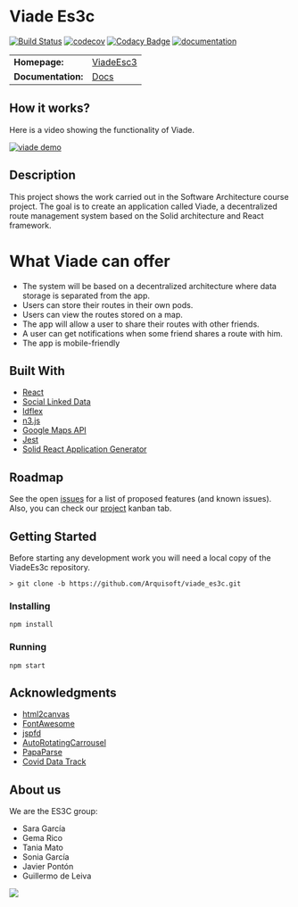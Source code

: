 Viade Es3c
===================================
[![Build Status](https://travis-ci.org/Arquisoft/viade_es3c.svg?branch=master)](https://travis-ci.org/Arquisoft/viade_es3c) [![codecov](https://codecov.io/gh/Arquisoft/viade_es3c/branch/master/graph/badge.svg)](https://codecov.io/gh/Arquisoft/viade_es3c) [![Codacy Badge](https://api.codacy.com/project/badge/Grade/a9b99375e1774fe48458d446e797e113)](https://www.codacy.com/gh/Arquisoft/viade_es3c?utm_source=github.com&amp;utm_medium=referral&amp;utm_content=Arquisoft/viade_es3c&amp;utm_campaign=Badge_Grade)
[![documentation](https://img.shields.io/badge/docs-arc42-9cf.svg)](https://arquisoft.github.io/viade_es3c/docs/)


<table>
  <tr>
    <td><b>Homepage:</b></td>
    <td><a href="https://arquisoft.github.io/viade_es3c/">ViadeEsc3</a></td>
  </tr>
  <tr>
    <td><b>Documentation:</b></td>
    <td><a href="https://arquisoft.github.io/viade_es3c/docs">Docs</a></td>
  </tr>
</table>

## How it works?
Here is a video showing the functionality of Viade.

[![viade demo](http://img.youtube.com/vi/ZxCeJe6TQVY/0.jpg)](http://www.youtube.com/watch?v=ZxCeJe6TQVY "Viade demo")




## Description
This project shows the work carried out in the Software Architecture course project. The goal is to create an application called Viade, a decentralized route management system based on the Solid architecture and React framework.

# What Viade can offer
*   The system will be based on a decentralized architecture where data storage is separated from the app.
*   Users can store their routes in their own pods.
*   Users can view the routes stored on a map.
*   The app will allow a user to share their routes with other friends.
*   A user can get notifications when some friend shares a route with him.
*   The app is mobile-friendly

## Built With

*   [React](https://reactjs.org/docs/getting-started.html) 
*   [Social Linked Data](https://github.com/solid) 
*   [ldflex](https://github.com/LDflex) 
*   [n3.js](https://github.com/rdfjs/N3.js) 
*   [Google Maps API](https://developers.google.com/maps/documentation) 
*   [Jest](https://jestjs.io/) 
*   [Solid React Application Generator](https://github.com/inrupt/generator-solid-react)
## Roadmap
See the open [issues](https://github.com/Arquisoft/viade_es3c/issues) for a list of proposed features (and known issues). Also, you can check our [project](https://github.com/Arquisoft/viade_es3c/projects/1) kanban tab.

## Getting Started
Before starting any development work you will need a local copy of the ViadeEs3c repository.
```
> git clone -b https://github.com/Arquisoft/viade_es3c.git

```
### Installing

```
npm install
```
### Running
```
npm start
```

## Acknowledgments
*   [html2canvas](https://github.com/niklasvh/html2canvas)
*   [FontAwesome](https://github.com/FortAwesome/Font-Awesome)
*   [jspfd](https://github.com/MrRio/jsPDF)
*   [AutoRotatingCarrousel](https://github.com/TeamWertarbyte/material-auto-rotating-carousel)
*   [PapaParse](https://github.com/mholt/PapaParse)
*   [Covid Data Track](https://github.com/microsoft/Bing-COVID-19-Data/tree/master/data)

## About us
We are the ES3C group:
*   Sara García 
*   Gema Rico 
*   Tania Mato 
*   Sonia García 
*   Javier Pontón 
*   Guillermo de Leiva 

<a href="https://github.com/Arquisoft/viade_es3c/graphs/contributors">
  <img src="https://contributors-img.web.app/image?repo=Arquisoft/viade_es3c" />
</a>

```Made with [contributors-img](https://contributors-img.web.app).
